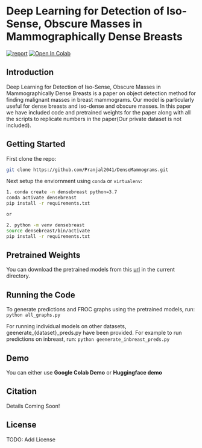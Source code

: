 # Deep Learning for Detection of Iso-Sense, Obscure Masses in Mammographically Dense Breasts
[![report](https://img.shields.io/badge/arxiv-report-red)](https://arxiv.org/abs/) [![Open In Colab](https://colab.research.google.com/assets/colab-badge.svg)](https://colab.research.google.com/drive/) 

## Introduction
Deep Learning for Detection of Iso-Sense, Obscure Masses in Mammographically Dense Breasts is a paper on object detection method for finding malignant masses in breast mammograms. Our model is particularly useful for dense breasts and iso-dense and obscure masses. In this paper we have included code and pretrained weights for the paper along with all the scripts to replicate numbers in the paper(Our private dataset is not included).  

## Getting Started


First clone the repo:
```bash
git clone https://github.com/Pranjal2041/DenseMammograms.git
```

Next setup the enviornment using `conda` or `virtualenv`: 
```bash 
1. conda create -n densebreast python=3.7
conda activate densebreast
pip install -r requirements.txt

or

2. python -m venv densebreast
source densebreast/bin/activate
pip install -r requirements.txt
```

## Pretrained Weights

You can download the pretrained models from this [url](https://csciitd-my.sharepoint.com/:f:/g/personal/cs5190443_iitd_ac_in/ElTbduIuI49EougSH05Tb4IBhbc5gXCrlok0X_xvAI196g?e=Ss2eS1) in the current directory.
<br>

## Running the Code

To generate predictions and FROC graphs using the pretrained models, run:
`python all_graphs.py`

For running individual models on other datasets, geenerate_{dataset}_preds.py have been provided.
For example to run predictions on inbreast, run:
`python geenerate_inbreast_preds.py`


## Demo

You can either use **Google Colab Demo** or **Huggingface demo**

## Citation

Details Coming Soon!

## License

TODO: Add License

